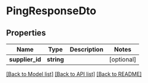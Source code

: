 # PingResponseDto

## Properties
Name | Type | Description | Notes
------------ | ------------- | ------------- | -------------
**supplier_id** | **string** |  | [optional] 

[[Back to Model list]](../../README.md#documentation-for-models) [[Back to API list]](../../README.md#documentation-for-api-endpoints) [[Back to README]](../../README.md)

